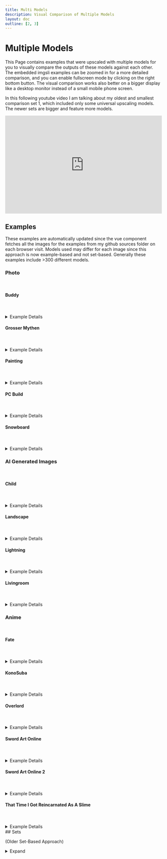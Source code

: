 ```yaml
---
title: Multi Models
description: Visual Comparison of Multiple Models
layout: doc
outline: [2, 3]
---
```


<script setup>
//import ImageSlider from './components/imageslider.vue' // the vue image slider example comparison component
</script>

# Multiple Models

This Page contains examples that were upscaled with multiple models for you to visually compare the outputs of these models against each other.  
The embedded imgsli examples can be zoomed in for a more detailed comparison, and you can enable fullscreen mode by clicking on the right bottom button. The visual comparison works also better on a bigger display like a desktop monitor instead of a small mobile phone screen.

In this following youtube video I am talking about my oldest and smallest comparison set 1, which included only some universal upscaling models. The newer sets are bigger and feature more models.

<iframe width="100%" height="315" src="https://www.youtube.com/embed/0TYRDmQ5LZk" title="YouTube video player" frameborder="0" allow="accelerometer; autoplay; clipboard-write; encrypted-media; gyroscope; picture-in-picture" allowfullscreen></iframe>

## Examples

These examples are automatically updated since the vue component fetches all the images for the examples from my github sources folder on each browser visit. Models used may differ for each image since this approach is now example-based and not set-based. Generally these examples include >300 different models.



### Photo

<br/>

#### Buddy
<br/>
<!-- 
<ImageSlider inputLink='https://github.com/Phhofm/upscale/blob/main/sources/input/photos/buddy.jpg?raw=true' githubFolderLink='https://api.github.com/repos/phhofm/upscale/contents/sources/multimodel/current/photos/buddy' />
-->
<br/>


<details><summary>Example Details </summary>

Name: Buddy
 Input Image: 480x320 pixels  
 Scaling Factor: 4  
 Output Image: 1920x1280 pixels  
 [Input Source File](https://github.com/Phhofm/upscale/blob/main/sources/input/photos/buddy.jpg?raw=true)  
 [Output Source Files](https://github.com/Phhofm/upscale/tree/main/sources/multimodel/current/photos/buddy) (Output Source Files are mozjpg compressed)
</details>

#### Grosser Mythen
<br/>
<!-- 
<ImageSlider inputLink='https://github.com/Phhofm/upscale/blob/main/sources/input/photos/grossermythen.jpg?raw=true' githubFolderLink='https://api.github.com/repos/phhofm/upscale/contents/sources/multimodel/current/photos/grossermythen' />
-->
<br/>

<details><summary>Example Details </summary>

Name: Grosser Mythen
 Input Image: 427x320 pixels  
 Scaling Factor: 4  
 Output Image: 1708x1280 pixels  
 [Input Source File](https://github.com/Phhofm/upscale/blob/main/sources/input/photos/grossermythen.jpg?raw=true)  
 [Output Source Files](https://github.com/Phhofm/upscale/tree/main/sources/multimodel/current/photos/grossermythen) (Output Source Files are mozjpg compressed)
</details>

#### Painting
<br/>
<!-- 
<ImageSlider inputLink='https://github.com/Phhofm/upscale/blob/main/sources/input/photos/painting.jpg?raw=true' githubFolderLink='https://api.github.com/repos/phhofm/upscale/contents/sources/multimodel/current/photos/painting' />
-->
<br/>

<details><summary>Example Details </summary>

Name: Painting
 Input Image: 427x320 pixels  
 Scaling Factor: 4  
 Output Image: 1708x1280 pixels  
 [Input Source File](https://github.com/Phhofm/upscale/blob/main/sources/input/photos/painting.jpg?raw=true)  
 [Output Source Files](https://github.com/Phhofm/upscale/tree/main/sources/multimodel/current/photos/painting) (Output Source Files are mozjpg compressed)

</details>

#### PC Build
<br/>
<!-- 
<ImageSlider inputLink='https://github.com/Phhofm/upscale/blob/main/sources/input/photos/pcbuild.jpg?raw=true' githubFolderLink='https://api.github.com/repos/phhofm/upscale/contents/sources/multimodel/current/photos/pcbuild' />
-->
<br/>

<details><summary>Example Details </summary>

Name: PC Build
 Input Image: 427x320 pixels  
 Scaling Factor: 4  
 Output Image: 1708x1280 pixels  
 [Input Source File](https://github.com/Phhofm/upscale/blob/main/sources/input/photos/pcbuild.jpg?raw=true)  
 [Output Source Files](https://github.com/Phhofm/upscale/tree/main/sources/multimodel/current/photos/pcbuild) (Output Source Files are mozjpg compressed)
</details>

#### Snowboard
<br/>
<!-- 
<ImageSlider inputLink='https://github.com/Phhofm/upscale/blob/main/sources/input/photos/snowboard.jpg?raw=true' githubFolderLink='https://api.github.com/repos/phhofm/upscale/contents/sources/multimodel/current/photos/snowboard' />
-->
<br/>

<details><summary>Example Details </summary>

Name: Snowboard
 Input Image: 427x320 pixels  
 Scaling Factor: 4  
 Output Image: 1708x1280 pixels  
 [Input Source File](https://github.com/Phhofm/upscale/blob/main/sources/input/photos/snowboard.jpg?raw=true)  
 [Output Source Files](https://github.com/Phhofm/upscale/tree/main/sources/multimodel/current/photos/snowboard) (Output Source Files are mozjpg compressed)

</details>

### AI Generated Images

<br/>

#### Child
<br/>
<!-- 
<ImageSlider inputLink='https://github.com/Phhofm/upscale/blob/main/sources/input/ai_generated/child.jpg?raw=true' githubFolderLink='https://api.github.com/repos/phhofm/upscale/contents/sources/multimodel/current/ai_generated/child' />
-->
<br/>

<details><summary>Example Details </summary>

Name: Child
 Input Image: 320x320 pixels  
 Scaling Factor: 4  
 Output Image: 1280x1280 pixels  
 [Input Source File](https://github.com/Phhofm/upscale/blob/main/sources/input/ai_generated/child.jpg?raw=true)  
 [Output Source Files](https://github.com/Phhofm/upscale/tree/main/sources/multimodel/current/ai_generated/child) (Output Source Files are mozjpg compressed)

</details>

#### Landscape
<br/>
<!-- 
<ImageSlider inputLink='https://github.com/Phhofm/upscale/blob/main/sources/input/ai_generated/landscape.jpg?raw=true' githubFolderLink='https://api.github.com/repos/phhofm/upscale/contents/sources/multimodel/current/ai_generated/landscape' />
-->
<br/>
<details><summary>Example Details </summary>

Name: Landscape
 Input Image: 320x320 pixels  
 Scaling Factor: 4  
 Output Image: 1280x1280 pixels  
 [Input Source File](https://github.com/Phhofm/upscale/blob/main/sources/input/ai_generated/landscape.jpg?raw=true)  
 [Output Source Files](https://github.com/Phhofm/upscale/tree/main/sources/multimodel/current/ai_generated/landscape) (Output Source Files are mozjpg compressed)

</details>

#### Lightning

<br/>
<!-- 
<ImageSlider inputLink='https://github.com/Phhofm/upscale/blob/main/sources/input/ai_generated/lightning.jpg?raw=true' githubFolderLink='https://api.github.com/repos/phhofm/upscale/contents/sources/multimodel/current/ai_generated/lightning' />
-->
<br/>

<details><summary>Example Details </summary>

Name: Lightning
 Input Image: 320x320 pixels  
 Scaling Factor: 4  
 Output Image: 1280x1280 pixels  
 [Input Source File](https://github.com/Phhofm/upscale/blob/main/sources/input/ai_generated/lightning.jpg?raw=true)  
 [Output Source Files](https://github.com/Phhofm/upscale/tree/main/sources/multimodel/current/ai_generated/lightning) (Output Source Files are mozjpg compressed)

</details>

#### Livingroom

<br/>
<!-- 
<ImageSlider inputLink='https://github.com/Phhofm/upscale/blob/main/sources/input/ai_generated/livingroom.jpg?raw=true' githubFolderLink='https://api.github.com/repos/phhofm/upscale/contents/sources/multimodel/current/ai_generated/livingroom' />
-->
<br/>

<details><summary>Example Details </summary>

Name: Livingroom
 Input Image: 320x320 pixels  
 Scaling Factor: 4  
 Output Image: 1280x1280 pixels  
 [Input Source File](https://github.com/Phhofm/upscale/blob/main/sources/input/ai_generated/livingroom.jpg?raw=true)  
 [Output Source Files](https://github.com/Phhofm/upscale/tree/main/sources/multimodel/current/ai_generated/livingroom) (Output Source Files are mozjpg compressed)

</details>

### Anime
<br/>

#### Fate
<br/>
<!-- 
<ImageSlider inputLink='https://github.com/Phhofm/upscale/blob/main/sources/input/anime/FateStayNightUnlimitedBladeWorksOpening.jpg?raw=true' githubFolderLink='https://api.github.com/repos/phhofm/upscale/contents/sources/multimodel/current/anime/fate' />
-->
<br/>

<details><summary>Example Details </summary>

Name: Fate (Fate/Stay Night: Unlimited Blade Works Opening)
 Input Image: 640x360 pixels (360p)  
 Scaling Factor: 2  
 Output Image: 1280x720 pixels (720p)  
 [Input Source File](https://github.com/Phhofm/upscale/blob/main/sources/input/anime/FateStayNightUnlimitedBladeWorksOpening.jpg?raw=true)  
 [Output Source Files](https://github.com/Phhofm/upscale/tree/main/sources/multimodel/current/anime/fate) (Output Source Files are mozjpg compressed)

</details>

#### KonoSuba
<br/>
<!-- 
<ImageSlider inputLink='https://github.com/Phhofm/upscale/blob/main/sources/input/anime/KonoSuba.jpg?raw=true' githubFolderLink='https://api.github.com/repos/phhofm/upscale/contents/sources/multimodel/current/anime/konosuba' />
-->
<br/>

<details><summary>Example Details </summary>

Name: KonoSuba
 Input Image: 640x360 pixels (360p)  
 Scaling Factor: 2  
 Output Image: 1280x720 pixels (720p)  
 [Input Source File](https://github.com/Phhofm/upscale/blob/main/sources/input/anime/KonoSuba.jpg?raw=true)  
 [Output Source Files](https://github.com/Phhofm/upscale/tree/main/sources/multimodel/current/anime/konosuba) (Output Source Files are mozjpg compressed)

</details>

#### Overlord
<br/>
<!-- 
<ImageSlider inputLink='https://github.com/Phhofm/upscale/blob/main/sources/input/anime/Overlord.jpg?raw=true' githubFolderLink='https://api.github.com/repos/phhofm/upscale/contents/sources/multimodel/current/anime/overlord' />
-->
<br/>

<details><summary>Example Details </summary>

Name: Overlord
 Input Image: 640x360 pixels (360p)  
 Scaling Factor: 2  
 Output Image: 1280x720 pixels (720p)  
 [Input Source File](https://github.com/Phhofm/upscale/blob/main/sources/input/anime/Overlord.jpg?raw=true)  
 [Output Source Files](https://github.com/Phhofm/upscale/tree/main/sources/multimodel/current/anime/overlord) (Output Source Files are mozjpg compressed)

</details>

#### Sword Art Online
<br/>
<!-- 
<ImageSlider inputLink='https://github.com/Phhofm/upscale/blob/main/sources/input/anime/SwordArtOnline.jpg?raw=true' githubFolderLink='https://api.github.com/repos/phhofm/upscale/contents/sources/multimodel/current/anime/sao' />
-->
<br/>

<details><summary>Example Details </summary>

Name: Sword Art Online
 Input Image: 640x360 pixels (360p)  
 Scaling Factor: 2  
 Output Image: 1280x720 pixels (720p)  
 [Input Source File](https://github.com/Phhofm/upscale/blob/main/sources/input/anime/SwordArtOnline.jpg?raw=true)  
 [Output Source Files](https://github.com/Phhofm/upscale/tree/main/sources/multimodel/current/anime/sao) (Output Source Files are mozjpg compressed)

</details>

#### Sword Art Online 2
<br/>
<!-- 
<ImageSlider inputLink='https://github.com/Phhofm/upscale/blob/main/sources/input/anime/SwordArtOnline2.jpg?raw=true' githubFolderLink='https://api.github.com/repos/phhofm/upscale/contents/sources/multimodel/current/anime/sao2' />
-->
<br/>

<details><summary>Example Details </summary>

Name: Sword Art Online 2
 Input Image: 640x360 pixels (360p)  
 Scaling Factor: 2  
 Output Image: 1280x720 pixels (720p)  
 [Input Source File](https://github.com/Phhofm/upscale/blob/main/sources/input/anime/SwordArtOnline2.jpg?raw=true)  
 [Output Source Files](https://github.com/Phhofm/upscale/tree/main/sources/multimodel/current/anime/sao2) (Output Source Files are mozjpg compressed)

</details>

#### That Time I Got Reincarnated As A Slime
<br/>
<!-- 
<ImageSlider inputLink='https://github.com/Phhofm/upscale/blob/main/sources/input/anime/ThatTimeIGotReincarnatedAsASlime.jpg.jpg?raw=true' githubFolderLink='https://api.github.com/repos/phhofm/upscale/contents/sources/multimodel/current/anime/slime' />
-->
<br/>

<details><summary>Example Details </summary>

Name: Slime
 Input Image: 640x360 pixels (360p)  
 Scaling Factor: 2  
 Output Image: 1280x720 pixels (720p)  
 [Input Source File](https://github.com/Phhofm/upscale/blob/main/sources/input/anime/ThatTimeIGotReincarnatedAsASlime.jpg?raw=true)  
 [Output Source Files](https://github.com/Phhofm/upscale/tree/main/sources/multimodel/current/anime/slime) (Output Source Files are mozjpg compressed)

</details>
## Sets

(Older Set-Based Approach)

<details><summary> Expand</summary>

### Set 1

#### Set Details

Creation Date Of Upscale Set: 2nd Oct. 2022  
 Models used: 22  
 Models Category: Universal Upsaling Models  
 Usage Type: Universal

  <details>
    <summary>Models List</summary>

    CountryRoads
    Remacri
    UltraSharp
    UltraMix-Balanced
    UltraMix-Restore
    UltraMix-Smooth
    UniScale-Restore
    UniScale-Balanced
    UniScale-Interp
    UniScaleNR-Balanced
    UniScaleNR-Strong
    UniScale-Restore
    UniScaleV2-Soft
    UniScaleV2-Moderate
    UniScaleV2-Sharp
    realsrgan-minus
    Misc
    FuzzyBox
    Lollypop
    UniversalUpscalerV2-Neutral
    UniversalUpscalerV2-Sharp
    UniversalUpscalerV2-Sharper
    NMKD Siax

  </details>

<details><summary>Examples</summary>

#### Buddy

<div style="border: 0px solid rgb(201, 0, 1); overflow: hidden; margin: 15px auto; max-width: 100%;">
  <iframe allowfullscreen scrolling="no" src="https://imgsli.com/MTI4NDE3/0/1" style="width: 100%; border: 0px none; height: 55vmin; min-height: 310px; margin-top: -75px; margin-bottom:-30px;">
  </iframe>
</div>

#### Hike

<div style="border: 0px solid rgb(201, 0, 1); overflow: hidden; margin: 15px auto; max-width: 100%;">
  <iframe allowfullscreen scrolling="no" src="https://imgsli.com/MTI4NjY3/0/1" style="width: 100%; border: 0px none; height: 60vmin; min-height: 320px; margin-top: -75px; margin-bottom:-30px;">
  </iframe>
</div>

#### Grat

<div style="border: 0px solid rgb(201, 0, 1); overflow: hidden; margin: 15px auto; max-width: 100%;">
  <iframe allowfullscreen scrolling="no" src="https://imgsli.com/MTI4NjY5/0/1" style="width: 100%; border: 0px none; height: 100vmin; min-height: 500px; margin-top: -75px; margin-bottom:-30px;">
  </iframe>
</div>

#### View

<div style="border: 0px solid rgb(201, 0, 1); overflow: hidden; margin: 15px auto; max-width: 100%;">
  <iframe allowfullscreen scrolling="no" src="https://imgsli.com/MTI4Njc1/0/1" style="width: 100%; border: 0px none; height: 48vmin; min-height: 280px; margin-top: -75px; margin-bottom:-30px;">
  </iframe>
</div>

#### PC Build

<div style="border: 0px solid rgb(201, 0, 1); overflow: hidden; margin: 15px auto; max-width: 100%;">
  <iframe allowfullscreen scrolling="no" src="https://imgsli.com/MTI4Njcx/0/1" style="width: 100%; border: 0px none; height: 60vmin; min-height: 320px; margin-top: -75px; margin-bottom:-30px;">
  </iframe>
</div>

#### 200Fr PC Build

<div style="border: 0px solid rgb(201, 0, 1); overflow: hidden; margin: 15px auto; max-width: 100%;">
  <iframe allowfullscreen scrolling="no" src="https://imgsli.com/MTI4Njcz/0/1" style="width: 100%; border: 0px none; height: 60vmin; min-height: 320px; margin-top: -75px; margin-bottom:-30px;">
  </iframe>
</div>

#### Painting

<div style="border: 0px solid rgb(201, 0, 1); overflow: hidden; margin: 15px auto; max-width: 100%;">
  <iframe allowfullscreen scrolling="no" src="https://imgsli.com/MTI4NjY4/0/1" style="width: 100%; border: 0px none; height: 60vmin; min-height: 320px; margin-top: -75px; margin-bottom:-30px;">
  </iframe>
</div>

#### Charade1963 Screenshot

<div style="border: 0px solid rgb(201, 0, 1); overflow: hidden; margin: 15px auto; max-width: 100%;">
  <iframe allowfullscreen scrolling="no" src="https://imgsli.com/MTI4NDIy/0/1" style="width: 100%; border: 0px none; height: 48vmin; min-height: 270px; margin-top: -75px; margin-bottom:-30px;">
  </iframe>
</div>

#### Wuffy

<div style="border: 0px solid rgb(201, 0, 1); overflow: hidden; margin: 15px auto; max-width: 100%;">
  <iframe allowfullscreen scrolling="no" src="https://imgsli.com/MTI4NDE5/0/1" style="width: 100%; border: 0px none; height: 78vmin; min-height: 410px; margin-top: -75px; margin-bottom:-30px;">
  </iframe>
</div>

#### Child

<div style="border: 0px solid rgb(201, 0, 1); overflow: hidden; margin: 15px auto; max-width: 100%;">
  <iframe allowfullscreen scrolling="no" src="https://imgsli.com/MTI4NjI4/0/1" style="width: 100%; border: 0px none; height: 78vmin; min-height: 410px; margin-top: -75px; margin-bottom:-30px;">
  </iframe>
</div>

#### Sir Foxy

<div style="border: 0px solid rgb(201, 0, 1); overflow: hidden; margin: 15px auto; max-width: 100%;">
  <iframe allowfullscreen scrolling="no" src="https://imgsli.com/MTI4Njc0/0/1" style="width: 100%; border: 0px none; height: 78vmin; min-height: 410px; margin-top: -75px; margin-bottom:-30px;">
  </iframe>
</div>

#### Freedoom Texture

<div style="border: 0px solid rgb(201, 0, 1); overflow: hidden; margin: 15px auto; max-width: 100%;">
  <iframe allowfullscreen scrolling="no" src="https://imgsli.com/MTI4NDEz/0/1" style="width: 100%; border: 0px none; height: 35vmin; min-height: 320px; margin-top: -75px; margin-bottom:-30px;">
  </iframe>
</div>

#### Freedoom Sprite

<div style="border: 0px solid rgb(201, 0, 1); overflow: hidden; margin: 15px auto; max-width: 100%;">
  <iframe allowfullscreen scrolling="no" src="https://imgsli.com/MTI4NDE1/0/1" style="width: 100%; border: 0px none; height: 35vmin; min-height: 320px; margin-top: -75px; margin-bottom:-30px;">
  </iframe>
</div>

#### Freedoom Titlepic

<div style="border: 0px solid rgb(201, 0, 1); overflow: hidden; margin: 15px auto; max-width: 100%;">
  <iframe allowfullscreen scrolling="no" src="https://imgsli.com/MTI4Njcw/0/1" style="width: 100%; border: 0px none; height: 52vmin; min-height: 300px; margin-top: -75px; margin-bottom:-30px;">
  </iframe>
</div>

</details>

### Set 2

#### Set Details

Creation Date Of Upscale Set: 22. Oct 2022  
 Models used: 71  
 Models Category: Universal Upsaling Models (extended), Realistic Photos models, Faces models, Official Models, Pretrained Models, Model Collections  
 Usage Type: Photos with people/faces in it

  <details>
    <summary>Models List</summary>

    001_classicalSR_DF2K_s64w8_SwinIR-M_x4
    001_classicalSR_DIV2K_s48w8_SwinIR-M_x4
    002_lightweightSR_DIV2K_s64w8_SwinIR-S_x4
    003_realSR_BSRGAN_DFOWMFC_s64w8_SwinIR-L_x4_GAN
    003_realSR_BSRGAN_DFO_s64w8_SwinIR-M_x4_GAN
    4x-UltraMix_Balanced
    4x-UltraMix_Restore
    4x-UltraMix_Smooth
    4x-UltraSharp
    4x-UniScale-Balanced
    4x-UniScale-Interp
    4x-UniScale-Strong
    4x-UniScaleNR-Balanced
    4x-UniScaleNR-Strong
    4x-UniScaleV2_Moderate
    4x-UniScaleV2_Sharp
    4x-UniScaleV2_Soft
    4x-UniScale_Restore
    4xBox
    4xESRGAN
    4xPSNR
    4x_BigFace_v3
    4x_BigFace_v3_Blend
    4x_BigFace_v3_Clear
    4x_BS_SbeveHarvey_62000_G
    4x_Compact_Pretrain
    4x_Compact_Pretrain_traiNNer
    4x_CountryRoads_377000_G
    4x_Faces_04_N_180000_G
    4x_face_focus_275k
    4x_FArtFace
    4x_Fatality_Faces_310000_G
    4x_foolhardy_Remacri
    4x_FuzzyBox
    4x_NickelbackFS_72000_G
    4x_Nickelback_70000G
    4x_NMKD-Siax_200k
    4x_NMKD-Superscale-SP_178000_G
    4x_realistic_misc_alsa
    4x_SmolFace_200k
    4x_SmolFace_clean
    4x_UniversalUpscalerV2-Neutral_115000_swaG
    4x_UniversalUpscalerV2-Sharper_103000_G
    4x_UniversalUpscalerV2-Sharp_101000_G
    4x_Valar_v1
    arbsr
    BSRGAN
    BSRGAN4x
    codeformer4x_enhanceall_fidelity1
    DF2K_JPEG
    hat
    hcflow-sr
    Lanczos4x
    LDSR4x_100steps
    LDSR4x_200steps
    LDSR4x_500steps
    LDSR4x_50steps
    lollypop
    nESRGANplus
    real-esrgan-faceenhance
    realesr-general-wdn-x4v3
    realesr-general-x4v3
    realesrgan-x4minus
    RealESRGAN_x4plus
    RRDB_ESRGAN_x4_old_arch
    RRDB_PSNR_x4_old_arch
    rudalle-sr
    ScuNETGAN
    ScuNETPSNR
    spsr
    srrescgan

  </details>

<details><summary>Example</summary>

#### Buddy

<div style="border: 0px solid rgb(201, 0, 1); overflow: hidden; margin: 15px auto; max-width: 100%;">
  <iframe allowfullscreen scrolling="no" src="https://imgsli.com/MTMyNTYx/0/1" style="width: 100%; border: 0px none; height: 55vmin; min-height: 320px; margin-top: -75px; margin-bottom:-30px;">
  </iframe>
</div>

<a href="https://imgsli.com/MTMyNTYx/0/1" target="_blank">Open in external tab</a>

##### Example Details

Input Image: 480x320 pixels  
 Scaling Factor: 4  
 Output Image: 1920x1330 pixels (without caption it would have been 1920x1280)  
 Type: Photo

</details>

### Set 3

#### Set Details

Creation Date Of Upscale Set: 27. Oct 2022  
 Models used: 87  
 Models Category: Universal Upsaling Models (extended), Art/Pixel Art models, Official Models, Pretrained Models, Model Collections  
 Usage Type: Art Images

  <details>
    <summary>Models List</summary>

    001_classicalSR_DF2K_s64w8_SwinIR-M_x4
    001_classicalSR_DIV2K_s48w8_SwinIR-M_x4
    002_lightweightSR_DIV2K_s64w8_SwinIR-S_x4
    003_realSR_BSRGAN_DFOWMFC_s64w8_SwinIR-L_x4_GAN
    003_realSR_BSRGAN_DFO_s64w8_SwinIR-M_x4_GAN
    4x-UltraMix_Balanced
    4x-UltraMix_Restore
    4x-UltraMix_Smooth
    4x-UltraSharp
    4x-UniScale-Balanced
    4x-UniScale-Interp
    4x-UniScale-Strong
    4x-UniScaleNR-Balanced
    4x-UniScaleNR-Strong
    4x-UniScaleV2_Moderate
    4x-UniScaleV2_Sharp
    4x-UniScaleV2_Soft
    4x-UniScale_Restore
    4xESRGAN
    4xPSNR
    4xSmoothRealism
    4x_Archerpolation_NXbrz
    4x_BigFArt_Bang1
    4x_BigFArt_Base
    4x_BigFArt_Blend
    4x_BigFArt_Detail_300000_G
    4x_BigFArt_Fine
    4x_BS_DevianceMIP_82000_G
    4x_Compact_Pretrain
    4x_Compact_Pretrain_traiNNer
    4x_CountryRoads_377000_G
    4x_Deviance_60000G
    4x_ESRGAN
    4x_FArtDIV3_Base
    4x_FArtDIV3_Blend
    4x_FArtDIV3_Fine
    4x_FArtDIV3_UltraMix4
    4x_FArtSuperBlend
    4x_Fatality_01_375000_G
    4x_Fatality_MKII_90000_G
    4x_FatalPixels_340000_G
    4x_foolhardy_Remacri
    4x_FuzzyBox
    4x_hcflow-sr_general
    4x_Lanzcos
    4x_LDSR
    4x_LDSR_100steps
    4x_LDSR_200steps
    4x_LDSR_500steps
    4x_LDSR_50steps
    4x_NMKD-Siax_200k
    4x_PixelPerfectV4_137000_G
    4x_realistic_misc_alsa
    4x_rudalle-sr
    4x_scalenx_90k
    4x_ScuNET
    4x_srrescgan
    4x_Struzan_300000
    4x_SwinIR
    4x_Unholy_FArt
    4x_UniversalUpscalerV2-Neutral_115000_swaG
    4x_UniversalUpscalerV2-Sharper_103000_G
    4x_UniversalUpscalerV2-Sharp_101000_G
    4x_xbrz+dd_260k
    4x_xbrz_90k
    8x_glasshopper_ArzenalV1.1_175000__downsized
    8x_glasshopper_MS-Unpainter_195000_G__downsized
    8x_glasshopper_MS-Unpainter_De-Dither_195000_G__downsized
    8x_HugePeeps_v1__downsized
    BSRGAN
    deviantPixelHD_250000
    DF2K_JPEG
    Lady0101_208000
    lollypop
    nESRGANplus
    realesr-general-wdn-x4v3
    realesr-general-x4v3
    realesrgan-x4minus
    RealESRGANv2-animevideo-xsx4
    RealESRGAN_x4plus
    RealESRGAN_x4plus_anime_6B
    reboutblend
    reboutcx
    RRDB_ESRGAN_x4_old_arch
    RRDB_PSNR_x4_old_arch
    ScuNET_PSNR
    spsr

  </details>

<details><summary>Examples</summary>

#### Wuffy

<div style="border: 0px solid rgb(201, 0, 1); overflow: hidden; margin: 15px auto; max-width: 100%;">
  <iframe allowfullscreen scrolling="no" src="https://imgsli.com/MTMxODgy/0/1" style="width: 100%; border: 0px none; height: 78vmin; min-height: 410px; margin-top: -75px; margin-bottom:-30px;">
  </iframe>
</div>

<a href="https://imgsli.com/MTMxODgy/0/30" target="_blank">Open in external tab</a>

##### Example Details

Input Image: 480x480 pixels  
 Scaling Factor: 4  
 Output Image: 1920x1920 pixels  
 Type: AI Generated Image

#### Planet

<div style="border: 0px solid rgb(201, 0, 1); overflow: hidden; margin: 15px auto; max-width: 100%;">
  <iframe allowfullscreen scrolling="no" src="https://imgsli.com/MTMyMDEz/0/1" style="width: 100%; border: 0px none; height: 78vmin; min-height: 410px; margin-top: -75px; margin-bottom:-30px;">
  </iframe>
</div>

<a href="https://imgsli.com/MTMyMDEz/0/1" target="_blank">Open in external tab</a>

##### Example Details

Input Image: 480x480 pixels  
 Scaling Factor: 4  
 Output Image: 1920x1920 pixels  
 Type: AI Generated Image

#### Landscape

<div style="border: 0px solid rgb(201, 0, 1); overflow: hidden; margin: 15px auto; max-width: 100%;">
  <iframe allowfullscreen scrolling="no" src="https://imgsli.com/MTMyMDE4/0/1" style="width: 100%; border: 0px none; height: 78vmin; min-height: 410px; margin-top: -75px; margin-bottom:-30px;">
  </iframe>
</div>

<a href="https://imgsli.com/MTMyMDE4/0/1" target="_blank">Open in external tab</a>

##### Example Details

Input Image: 480x480 pixels  
 Scaling Factor: 4  
 Output Image: 1920x1920 pixels  
 Type: AI Generated Image

</details>

### Set 4

#### Set Details

Creation Date Of Upscale Set: 04. Nov 2022  
 Models used: ~300  
 Models Category: Basically every applicable x4 model I currently had at my disposal

  <details>
    <summary>Models List</summary>

    001_classicalSR_DF2K_s64w8_SwinIR-M_x4
    001_classicalSR_DIV2K_s48w8_SwinIR-M_x4
    002_lightweightSR_DIV2K_s64w8_SwinIR-S_x4
    003_realSR_BSRGAN_DFOWMFC_s64w8_SwinIR-L_x4_GAN
    003_realSR_BSRGAN_DFO_s64w8_SwinIR-M_x4_GAN
    4x-AnimeSharp-lite
    4x-AnimeSharp
    4x-DeCompress
    4x-DeCompress-Strong
    4x-DeCompress
    4x-Fabric-Alt
    4x-Fabric
    4x-FatePlus-lite
    4x-SkyrimTexV2.1
    4x-SkyrimTexV2_Fabric
    4x-TextSharpV1
    4x-UltraMix_Balanced
    4x-UltraMix_Restore
    4x-UltraMix_Smooth
    4x-UltraSharp
    4x-UniScale-Balanced
    4x-UniScale-Interp
    4x-UniScale-Strong
    4x-UniScaleNR-Balanced
    4x-UniScaleNR-Strong
    4x-UniScaleV2_Moderate
    4x-UniScaleV2_Sharp
    4x-UniScaleV2_Soft
    4x-UniScale_Restore
    4x-VolArt
    4x-VolArtNR
    4xBox
    4xBS_DevianceV3
    4xCatPatch
    4xCharSprite
    4xContextualSpongebob_70000_G
    4xDetoon
    4xDigiPaint35k
    4xdragoon
    4xESRGAN
    4xFaceB
    4xFaithful64
    4xFalcoon
    4xFalloutWeaponsV2
    4xFart
    4xFatalCats
    4xFatalCoon
    4xFatalFacesV1
    4xFatalFacesV2
    4xFatalimiX
    4xFatalimiX_MKIII
    4xFatalimiX_MKII_beta
    4xFatalityV1
    4xFatalityV2
    4xFatalPixels
    4xFireAlpha
    4xForest
    4xFSDedither
    4xFSDedither_Manga
    4xFSDedither_Riven
    4xFSDedither_Riven_Smooth
    4xFSMangaV2
    4xFS_DF2K_jpeg_SDSR
    4xFS_DF2K_jpeg_TDSR
    4xFuzzyBox
    4xGround
    4xGuilty
    4xJaypeg90
    4xLADDIER1_282500_G
    4xLady0101
    4xlollypop
    4xManga109
    4xMCWashed
    4xMeguUp130k
    4xMinecraftAlpha
    4xMinecraftSPSR_60000_G
    4xMinepack
    4xMisc
    4xNickelback
    4xNickelfront
    4xPackCraft_v4
    4xPackCraft_v4_40000_G
    4xPaper
    4xpicsy
    4xPixelScale
    4xPixelScaleClay
    4xportrait
    4xPSNR
    4xQuaker
    4xRealSR_DF2K
    4xRealSR_DF2K_JPEG
    4xRealSR_DPED
    4xreboutfs
    4xreboutpg
    4xRender
    4xScreenBooster
    4xSGI
    4xSGI_103000_G
    4xShiteMountainV3
    4xSkyrim_Weapons_And_Armor
    4xSmoothRealism
    4xsnesal
    4xSourcetexV2
    4xSourcetexV2_DXTJPG_Smooth
    4xSourcetexV2_DXTJPG_Smoother
    4xSourcetexV2_Smooth
    4xSourcetexV2_Smoother
    4xSpongeBob
    4xSpongeBobTweak
    4xSteveHarvey
    4xSW1997
    4xSW1997Attempt2
    4xSW1997Attempt3
    4xSW1997V2
    4xSW1997V3
    4xSW1997_TEST
    4xsynla
    4xTest_FSBox
    4xTest_FSLinear
    4xTest_pixy
    4xTest_scalegenx
    4xXplode
    4xyammy
    4xZZines
    4x_AmericanDad2
    4x_Archerpolation_NXbrz
    4x_BigFace_v3
    4x_BigFace_v3_Blend
    4x_BigFace_v3_Clear
    4x_BigFArt_Bang1
    4x_BigFArt_Base
    4x_BigFArt_Blend
    4x_BigFArt_Detail_300000_G
    4x_BigFArt_Fine
    4x_BMS_85000_G
    4x_BMS_jpg60_20000_G
    4x_BooruGan_600k
    4x_BooruGan_650k
    4x_BSRGAN
    4x_BSRGAN_old_arch
    4x_BS_DevianceMIP_82000_G
    4x_BS_DevianceV2
    4x_BS_Mystery
    4x_BS_SbeveHarvey_62000_G
    4x_BS_Screenbooster_SPSR_88000G
    4x_b_melozard_2_latest_G
    4x_cat_patch_325000_G
    4x_comic_dataset_115k
    4x_Compact_Pretrain
    4x_Compact_Pretrain_traiNNer
    4x_CountryRoads_377000_G
    4x_DBMangaStand_255k
    4x_DeBLRFS
    4x_deindeo_x4_130000_G
    4x_Deviance
    4x_DevianceSPSR_152000_G
    4x_Deviance_60000G
    4x_DF2K_JPEG
    4x_DigitalFake-2.1_100000_G
    4x_DigitalFake_2.1_100000_G
    4x_Faces_04_N_180000_G
    4x_face_focus_275k
    4x_FArtDIV3_Base
    4x_FArtDIV3_Blend
    4x_FArtDIV3_Fine
    4x_FArtDIV3_UltraMix4
    4x_FArtFace
    4x_FArtSuperBlend
    4x_Fatality_01_375000_G
    4x_Fatality_Comix_260000_G
    4x_Fatality_Faces_310000_G
    4x_Fatality_MKII_90000_G
    4x_FatalPhotos_Beta
    4x_FatalPixels_340000_G
    4x_fatal_Anime_160k
    4x_fatal_Anime_190k
    4x_fatal_Anime_200k
    4x_fatal_Anime_260k
    4x_fatal_Anime_360k
    4x_Fatal_Anime_435k
    4x_fatal_Anime_500000_G
    4x_fatal_Faces_FS_MKI
    4x_Fatal_twerpilation
    4x_FireAlpha
    4x_foolhardy_Remacri
    4x_foolhardy_Remacri_ExtraSmoother
    4x_FS_Dedither_new
    4x_FuzzyBox
    4x_GameAI_1.0
    4x_GameAI_2.0
    4x_HDCube_110k
    4x_HellInACel
    4X_KCJPUNK_1.0_233089_
    4x_Loyaldk-Kororo_652500_V1.0
    4x_Loyaldk-LitePony_500000_V2.0
    4x_Loyaldk-MediumPony_500000_V2.0
    4x_Loyaldk-SuperPony_500000_V2.0
    4x_MeguUp_105000
    4x_Minecraft_256hr_55000_G
    4x_Minecraft_256hr_spsr_40000_G
    4x_Minepack
    4x_Morrowind_2.0_205K
    4x_MW_ESRGAN_130K
    4x_NickelbackFS
    4x_NickelbackFS_72000_G
    4x_Nickelback_70000G
    4x_NMKD-PatchySharp_100K
    4x_NMKD-PatchySharp_135K
    4x_NMKD-PatchySharp_240K
    4x_NMKD-Siax_200k
    4x_NMKD-Superscale-SP_178000_G
    4x_NMKD-UltraYandere-Lite_280k
    4x_NMKD-UltraYandere_300k
    4x_NMKD-UpgifLiteV2_210k
    4x_NMKD-Yandere2_255000_G
    4x_NMKD-Yandere4_120000_G
    4x_NMKD-YandereNeoXL_200k
    4x_NMKDSuperscale-Artisoftject
    4x_NMKDSuperscale
    4x_NMKD_SuperYandere_175k
    4x_OLDIES_290000_G_FINAL_interp_03
    4x_OLDIES_ALTERNATIVE_FINAL
    4x_OLDIES_ALTERNATIVE_FINAL.PTH
    4x_PixelPerfectV4_137000_G
    4x_PixelScale_MKII_Beta
    4x_PocketMonsters-Alpha_115000_G
    4x_realistic_misc_alsa
    4x_reks_effeks_photoanime_v2_150k
    4x_RRDB-G_ResNet-D_latest_G
    4x_scalenx_90k
    4x_ScreenBoosterV2_44000_G
    4x_SmolFace_200k
    4x_SmolFace_clean
    4x_Soladad
    4x_Sourcetex-v2-DXTJPG-Smoother_134000_G
    4x_Sourcetex-v2-DXTJPG-Smooth_132000_G
    4x_Sourcetex-v2-Smoother_120000_G
    4x_Sourcetex-v2-Smooth_120000_G
    4x_Sourcetex-v2_136000_G
    4x_SpongeBob-Reloaded-SWAG_153000_swaG
    4x_SpongeBob-Reloaded_153000_G
    4x_SpongeBob_235000_G
    4x_Spongebob_v6_190000_G
    4x_Spongebob_v6_DDDQ_90000_G
    4x_Spongebob_v6_Deblur_65000_G
    4x_SpongePSNR_85k
    4x_Struzan_300000
    4x_test_clay_v2
    4x_test_Fatality_MK3
    4x_test_redither
    4x_Training4Melozard_Anime_144000_G
    4x_Training4Xeller_latest_G
    4x_Training4Xeller_v2_latest_G
    4x_trixie
    4x_Unholy_FArt
    4x_UniversalUpscalerV2-Neutral_115000_swaG
    4x_UniversalUpscalerV2-Sharper_103000_G
    4x_UniversalUpscalerV2-Sharp_101000_G
    4x_Valar_v1
    4x_xbrz+dd_260k
    4x_xbrz_90k
    American.Dad.2.HD.150ki.5e-PHOENiX
    arbsr
    BSRGAN
    deviantPixelHD_250000
    DF2K_JPEG
    DigiPaint35000
    esrgan
    ESRGAN_GroundTextures_NonTiled_RGB_UpscalingAlgorithm_128HR_32LR_305000Iterations
    hat
    hcflow-sr
    LADDIER1_282500_G
    Lady0101_208000
    lbnet-x4
    ldsr_100steps
    ldsr_200steps
    ldsr_500steps
    ldsr_50steps
    lollypop
    nESRGANplus
    real-esrgan
    realesr-general-wdn-x4v3
    realesr-general-x4v3
    realesrgan-x4minus
    RealESRGANv2-animevideo-xsx4
    RealESRGAN_x4plus
    RealESRGAN_x4plus_anime_6B
    reboutblend
    reboutcx
    RRDB_ESRGAN_x4_old_arch
    RRDB_PSNR_x4_old_arch
    rudalle-sr
    SpongeBob.CEL.2.HD.125ki.499e-PHOENiX
    spsr
    srrescgan
    swin2sr_classical_sr
    swin2sr_compressed_sr
    swin2sr_real_sr
    swinir-l
    swinir-m

  </details>

<details><summary>Example</summary>

#### Beautiful Landscape

<div style="border: 0px solid rgb(201, 0, 1); overflow: hidden; margin: 15px auto; max-width: 100%;">
  <iframe allowfullscreen scrolling="no" src="https://imgsli.com/MTMyOTA0/0/1" style="width: 100%; border: 0px none; height: 78vmin; min-height: 410px; margin-top: -75px; margin-bottom:-30px;">
  </iframe>
</div>

<a href="https://imgsli.com/MTMyOTA0/0/1" target="_blank">Open in external tab</a>

##### Example Details

Input Image: 256x256 pixels  
 Scaling Factor: 4  
 Output Image: 1280x1280 pixels  
 Type: AI Generated Image

</details>

### Set 5

Features examples where I integrated some new models like  
Real_HAT_GAN_SRx4 as released on the 24. Nov 2022 (last week as of me creating this entry)  
Swin2SR models released one month ago at the end of oct 2022  
FeMaSR which had been released in the second half of 2022.  
I try to list updates I make on the [changelog page](changelog.md)  
The Models used are listed for each example, toghether with now a poll. The top 5 models of each example poll will be featured for the respective example on the Community Top 5 page. It is basically a voting from the upscaling community (Name: your discord handle) on which was the (subjective opinion) best result for the respective example.

<br/>

#### Buddy

<br/>
<div style="border: 0px solid rgb(201, 0, 1); overflow: hidden; margin: 15px auto; max-width: 100%;">
  <iframe allowfullscreen scrolling="no" src="https://imgsli.com/MTM3MDAy/0/1" style="width: 100%; border: 0px none; height: 56vmin; min-height: 300px; margin-top: -75px; margin-bottom:-30px;">
  </iframe>
</div>

<a href="https://imgsli.com/MTM3MDAy/0/1" target="_blank">Open in external tab</a>

##### Example Details

Name: Buddy
Creation Date: 01. Dec 2022  
 Input Image: 480x320 pixels  
 Scaling Factor: 4  
 Output Image: 1920x1280 pixels  
 Models used: 315  
 Input Source File: [Link](https://github.com/Phhofm/upscale/tree/main/sources/input/photos)  
 Output Source Files: [Link](https://github.com/Phhofm/upscale/tree/main/sources/multimodel/current/photos)  
 (Output Source Files are mozjpg compressed)

  <details>
    <summary>Models List</summary>

    001_classicalSR_DF2K_s64w8_SwinIR-M_x4
    001_classicalSR_DIV2K_s48w8_SwinIR-M_x4
    002_lightweightSR_DIV2K_s64w8_SwinIR-S_x4
    003_realSR_BSRGAN_DFO_s64w8_SwinIR-M_x4_GAN
    003_realSR_BSRGAN_DFOWMFC_s64w8_SwinIR-L_x4_GAN
    4x_1ch-Alpha-Lite_212000_G
    4x_AmericanDad2
    4x_Archerpolation_NXbrz
    4x_b_melozard_2_latest_G
    4x_BigFace_v3_Blend
    4x_BigFace_v3_Clear
    4x_BigFace_v3
    4x_BigFArt_Bang1
    4x_BigFArt_Base
    4x_BigFArt_Blend
    4x_BigFArt_Detail_300000_G
    4x_BigFArt_Fine
    4x_BMS_85000_G
    4x_BMS_jpg60_20000_G
    4x_BooruGan_600k
    4x_BooruGan_650k
    4x_BS_DevianceMIP_82000_G
    4x_BS_DevianceV2
    4x_BS_Mystery
    4x_BS_SbeveHarvey_62000_G
    4x_BS_Screenbooster_SPSR_88000G
    4x_BSRGAN_old_arch
    4x_BSRGAN
    4x_cat_patch_325000_G
    4x_comic_dataset_115k
    4x_Compact_Pretrain_traiNNer
    4x_Compact_Pretrain
    4x_CountryRoads_377000_G
    4x_DBMangaStand_255k GOOD
    4x_DeBLRFS
    4x_deindeo_x4_130000_G
    4x_Deviance_60000G
    4x_Deviance
    4x_DevianceSPSR_152000_G
    4x_DF2K_JPEG
    4x_DigitalFake_2.1_100000_G
    4x_DigitalFake-2.1_100000_G
    4x_eula_digimanga_bw_v1_860k
    4x_eula_digimanga_bw_v2_nc1_307k
    4x_face_focus_275k
    4x_Faces_04_N_180000_G
    4x_FArtDIV3_Base
    4x_FArtDIV3_Blend
    4x_FArtDIV3_Fine
    4x_FArtDIV3_UltraMix4
    4x_FArtFace
    4x_FArtSuperBlend
    4x_fatal_Anime_160k
    4x_fatal_Anime_190k
    4x_fatal_Anime_200k
    4x_fatal_Anime_260k
    4x_fatal_Anime_360k
    4x_Fatal_Anime_435k
    4x_fatal_Anime_500000_G
    4x_fatal_Faces_FS_MKI
    4x_Fatal_twerpilation
    4x_Fatality_01_375000_G
    4x_Fatality_Comix_260000_G
    4x_Fatality_Faces_310000_G
    4x_Fatality_MKII_90000_G
    4x_FatalPhotos_Beta
    4x_FatalPixels_340000_G
    4x_FireAlpha
    4x_foolhardy_Remacri_ExtraSmoother
    4x_foolhardy_Remacri
    4x_FS_Dedither_new
    4x_FuzzyBox
    4x_GameAI_1.0
    4x_GameAI_2.0
    4x_GameboyCamera
    4x_HDCube_110k
    4x_HellInACel
    4X_KCJPUNK_1.0_233089_
    4x_Loyaldk-Kororo_652500_V1.0
    4x_Loyaldk-LitePony_500000_V2.0
    4x_Loyaldk-MediumPony_500000_V2.0
    4x_Loyaldk-SuperPony_500000_V2.0
    4x_mdeblur
    4x_MeguUp_105000
    4x_Minecraft_256hr_55000_G
    4x_Minecraft_256hr_spsr_40000_G
    4x_Minepack
    4x_Morrowind_2.0_205K
    4x_MW_ESRGAN_130K
    4x_Nickelback_70000G
    4x_NickelbackFS_72000_G
    4x_NickelbackFS
    4x_NMKD_SuperYandere_175k
    4x_NMKD-PatchySharp_100K
    4x_NMKD-PatchySharp_135K
    4x_NMKD-PatchySharp_240K
    4x_NMKD-Siax_200k
    4x_NMKD-Superscale-SP_178000_G
    4x_NMKD-UltraYandere_300k
    4x_NMKD-UltraYandere-Lite_280k
    4x_NMKD-UpgifLiteV2_210k
    4x_NMKD-Yandere2_255000_G
    4x_NMKD-Yandere4_120000_G
    4x_NMKD-YandereNeoXL_200k
    4x_NMKDfaces_downsized
    4x_NMKDSuperscale-Artisoftject
    4x_NMKDSuperscale
    4x_OLDIES_290000_G_FINAL_interp_03
    4x_OLDIES_ALTERNATIVE_FINAL
    4x_OLDIES_ALTERNATIVE_FINAL.PTH
    4x_Pixelity_Faces
    4x_PixelPerfectV4_137000_G
    4x_PixelScale_MKII_Beta
    4x_PocketMonsters-Alpha_115000_G
    4x_realistic_misc_alsa
    4x_reks_effeks_photoanime_v2_150k
    4x_RRDB-G_ResNet-D_latest_G
    4x_scalenx_90k
    4x_ScreenBoosterV2_44000_G
    4x_SmolFace_200k
    4x_SmolFace_clean
    4x_Soladad
    4x_Sourcetex-v2_136000_G
    4x_Sourcetex-v2-DXTJPG-Smooth_132000_G
    4x_Sourcetex-v2-DXTJPG-Smoother_134000_G
    4x_Sourcetex-v2-Smooth_120000_G
    4x_Sourcetex-v2-Smoother_120000_G
    4x_Sourcetex-v2-Smoothest_100000_G
    4x_SpongeBob_235000_G
    4x_Spongebob_v6_190000_G
    4x_Spongebob_v6_DDDQ_90000_G
    4x_Spongebob_v6_Deblur_65000_G
    4x_SpongeBob-Reloaded_153000_G
    4x_SpongeBob-Reloaded-SWAG_153000_swaG
    4x_SpongePSNR_85k
    4x_Struzan_300000
    4x_test_clay_v2
    4x_test_Fatality_MK3
    4x_test_redither
    4x_Training4Melozard_Anime_144000_G
    4x_Training4Xeller_latest_G
    4x_Training4Xeller_v2_latest_G
    4x_trixie
    4x_Unholy_FArt
    4x_UniversalUpscalerV2-Neutral_115000_swaG
    4x_UniversalUpscalerV2-Sharp_101000_G
    4x_UniversalUpscalerV2-Sharper_103000_G
    4x_Valar_v1
    4x_xbrz_90k
    4x_xbrz+dd_260k
    4x-AnimeSharp-lite
    4x-AnimeSharp
    4x-DeCompress EXTREME(avoid unless necessary)
    4x-DeCompress-Strong
    4x-DeCompress
    4x-Fabric-Alt
    4x-Fabric
    4x-FatePlus-lite
    4x-SkyrimTexV2_Fabric
    4x-SkyrimTexV2.1
    4x-TextSharpV1
    4x-UltraMix_Balanced
    4x-UltraMix_Restore
    4x-UltraMix_Smooth
    4x-UltraSharp
    4x-UniScale_Restore
    4x-UniScale-Balanced [72000g]
    4x-UniScale-Interp
    4x-UniScale-Strong [42400g]
    4x-UniScaleNR-Balanced [34400g]
    4x-UniScaleNR-Strong [62400g]
    4x-UniScaleV2_Moderate
    4x-UniScaleV2_Sharp
    4x-UniScaleV2_Soft
    4x-VolArt
    4x-VolArtNR
    4xBox
    4xBS_DevianceV3
    4xCatPatch
    4xCharSprite
    4xContextualSpongebob_70000_G
    4xDetoon
    4xDigiPaint35k
    4xdragoon
    4xEdges2Faces_V2Test
    4xEdges2Faces_V3Test
    4xEdges2Faces
    4xESRGAN
    4xFaceB
    4xFaceriZor_V1Test
    4xFaithful64
    4xFalcoon
    4xFalloutWeaponsV2
    4xFart
    4xFatalCats
    4xFatalCoon
    4xFatalFacesV1
    4xFatalFacesV2
    4xFatalimiX_MKII_beta
    4xFatalimiX_MKIII
    4xFatalimiX
    4xFatalityV1
    4xFatalityV2
    4xFatalPixels
    4xFireAlpha
    4xForest
    4xFS_DF2K_jpeg_SDSR
    4xFS_DF2K_jpeg_TDSR
    4xFSDedither_Manga
    4xFSDedither_Riven_Smooth
    4xFSDedither_Riven
    4xFSDedither
    4xFSMangaV2
    4xFuzzyBox
    4xGround
    4xGuilty
    4xJaypeg90
    4xLADDIER1_282500_G
    4xLady0101
    4xlollypop
    4xManga109
    4xMCWashed
    4xMeguUp130k
    4xMinecraftAlpha
    4xMinecraftSPSR_60000_G
    4xMinepack
    4xMisc
    4xNickelback
    4xNickelfront
    4xPackCraft_v4_40000_G
    4xPackCraft_v4
    4xPaper
    4xpicsy
    4xPixelScale
    4xPixelScaleClay
    4xportrait
    4xPSNR
    4xQuaker
    4xRealSR_DF2K_JPEG
    4xRealSR_DF2K
    4xRealSR_DPED
    4xreboutfs
    4xreboutpg
    4xRender
    4xScreenBooster
    4xSGI_103000_G
    4xSGI
    4xShiteMountainV3
    4xSkyrim_Weapons_And_Armor
    4xSmoothRealism
    4xsnesal
    4xSourcetexV2_DXTJPG_Smooth
    4xSourcetexV2_DXTJPG_Smoother
    4xSourcetexV2_Smooth
    4xSourcetexV2_Smoother
    4xSourcetexV2
    4xSpongeBob
    4xSpongeBobTweak
    4xSteveHarvey
    4xSW1997_TEST
    4xSW1997
    4xSW1997Attempt2
    4xSW1997Attempt3
    4xSW1997V2
    4xSW1997V3
    4xsynla
    4xTest_cout
    4xTest_FSBox
    4xTest_FSLinear
    4xTest_pixy
    4xTest_scalegenx
    4xXplode
    4xyammy
    4xZZines
    8x_glasshopper_ArzenalV1.1_175000_downsized
    8x_glasshopper_MS-Unpainter_195000_G_downsized
    8x_glasshopper_MS-Unpainter_De-Dither_195000_G_downsized
    8x_HugePeeps_v1_downsized
    American.Dad.2.HD.150ki.5e-PHOENiX
    ArbSR
    BSRGAN
    deviantPixelHD_250000
    DF2K_JPEG
    DigiPaint35000
    ESRGAN_GroundTextures_NonTiled_RGB_UpscalingAlgorithm_128HR_32LR_305000Iterations
    ESRGAN_Skyrim_NonTiled_Alpha_NN_128_32_105000
    FeMaSR
    HAT_SRx4_ImageNet-pretrain
    HAT_SRx4
    HAT-L_SRx4_ImageNet-pretrain
    HCFlow
    LADDIER1_282500_G
    Lady0101_208000
    LBNet-X4
    LDSR
    lollypop
    nESRGANplus
    Real_HAT_GAN_SRx4
    realesr-general-wdn-x4v3
    realesr-general-x4v3
    RealESRGAN_x4plus_anime_6B
    RealESRGAN_x4plus
    realesrgan-x4minus
    RealESRGANv2-animevideo-xsx4
    reboutblend
    reboutcx
    RRDB_ESRGAN_x4_old_arch
    RRDB_PSNR_x4_old_arch
    ruDALL-E-SR
    SpongeBob.CEL.2.HD.125ki.499e-PHOENiX
    spsr
    SRResCGAN
    Swin2SR_ClassicalSR_X4_64
    Swin2SR_CompressedSR_X4_48
    Swin2SR_RealworldSR_X4_64_BSRGAN_PSNR

  </details>

##### Voting

<details><summary>Expand</summary>

"4x BSRGAN" and "4x BSRGAN_old_arch" -> "BSRGAN"

<div class="strawpoll-embed" id="strawpoll_QrgeVNGxOZp" style="height: 600px; width: 100%; margin: 0 auto; display: flex; flex-direction: column;">
<iframe title="StrawPoll Embed" id="strawpoll_iframe_QrgeVNGxOZp" src="https://strawpoll.com/embed/polls/QrgeVNGxOZp" style="position: static; visibility: visible; display: block; width: 100%; flex-grow: 1;" frameborder="0" allowfullscreen allowtransparency>Loading...</iframe>
<!-- <script async src="https://cdn.strawpoll.com/dist/widgets.js" charset="utf-8"></script> -->
</div>
<br/>
<!-- Google Forms alternative, but I like the username entry of strawpoll since there are names/tags we know from the upscale community
<iframe src="https://docs.google.com/forms/d/e/1FAIpQLSfwm-x0ZBB3fgcHzYUouXGkaA5EGndIFgpZCfF90oyN8VtXKg/viewform?embedded=true" width="640" height="474" frameborder="0" marginheight="0" marginwidth="0">Loading…</iframe> -->

</details>

#### Grosser Mythen

<br/>
<div style="border: 0px solid rgb(201, 0, 1); overflow: hidden; margin: 15px auto; max-width: 100%;">
  <iframe allowfullscreen scrolling="no" src="https://imgsli.com/MTM3MDgy/0/1" style="width: 100%; border: 0px none; height: 62vmin; min-height: 300px; margin-top: -75px; margin-bottom:-30px;">
  </iframe>
</div>

<a href="https://imgsli.com/MTM3MDgy/0/1" target="_blank">Open in external tab</a>

##### Example Details

Name: Grosser Mythen
Creation Date: 01. Dec 2022  
 Input Image: 427x320 pixels  
 Scaling Factor: 4  
 Output Image: 1708x1280 pixels  
 Input Source File: [Link](https://github.com/Phhofm/upscale/tree/main/sources/input/photos)  
 Output Source Files: [Link](https://github.com/Phhofm/upscale/tree/main/sources/multimodel/current/photos)  
 (Output Source Files are mozjpg compressed

##### Voting

<details><summary>Expand</summary>

  <br/>

<div class="strawpoll-embed" id="strawpoll_PKglzr9zEyp" style="height: 600px; width: 100%; margin: 0 auto; display: flex; flex-direction: column;">
<iframe title="StrawPoll Embed" id="strawpoll_iframe_PKglzr9zEyp" src="https://strawpoll.com/embed/polls/PKglzr9zEyp" style="position: static; visibility: visible; display: block; width: 100%; flex-grow: 1;" frameborder="0" allowfullscreen allowtransparency>Loading...</iframe>
<!-- <script async src="https://cdn.strawpoll.com/dist/widgets.js" charset="utf-8"></script> -->
</div>
<br/>

</details>

#### Painting

<br/>
<div style="border: 0px solid rgb(201, 0, 1); overflow: hidden; margin: 15px auto; max-width: 100%;">
  <iframe allowfullscreen scrolling="no" src="https://imgsli.com/MTM3MTI2/0/1" style="width: 100%; border: 0px none; height: 62vmin; min-height: 300px; margin-top: -75px; margin-bottom:-30px;">
  </iframe>
</div>

<a href="https://imgsli.com/MTM3MTI2/0/1" target="_blank">Open in external tab</a>

##### Example Details

Name: Painting
Creation Date: 01. Dec 2022  
 Input Image: 427x320 pixels  
 Scaling Factor: 4  
 Output Image: 1708x1280 pixels  
 Input Source File: [Link](https://github.com/Phhofm/upscale/tree/main/sources/input/photos)  
 Output Source Files: [Link](https://github.com/Phhofm/upscale/tree/main/sources/multimodel/current/photos)  
 (Output Source Files are mozjpg compressed

##### Voting

<details><summary>Expand</summary>

<br/>
<div class="strawpoll-embed" id="strawpoll_QrgeVNMkbZp" style="height: 600px; width: 100%; margin: 0 auto; display: flex; flex-direction: column;">
<iframe title="StrawPoll Embed" id="strawpoll_iframe_QrgeVNMkbZp" src="https://strawpoll.com/embed/polls/QrgeVNMkbZp" style="position: static; visibility: visible; display: block; width: 100%; flex-grow: 1;" frameborder="0" allowfullscreen allowtransparency>Loading...</iframe>
<!-- <script async src="https://cdn.strawpoll.com/dist/widgets.js" charset="utf-8"></script> -->
</div>
<br/>

</details>

#### PC Build

<br/>
<div style="border: 0px solid rgb(201, 0, 1); overflow: hidden; margin: 15px auto; max-width: 100%;">
  <iframe allowfullscreen scrolling="no" src="https://imgsli.com/MTM3MTMw/0/1" style="width: 100%; border: 0px none; height: 62vmin; min-height: 300px; margin-top: -75px; margin-bottom:-30px;">
  </iframe>
</div>

<a href="https://imgsli.com/MTM3MTMw/0/1" target="_blank">Open in external tab</a>

##### Example Details

Name: PC Build
Creation Date: 01. Dec 2022  
 Input Image: 427x320 pixels  
 Scaling Factor: 4  
 Output Image: 1708x1280 pixels  
 Input Source File: [Link](https://github.com/Phhofm/upscale/tree/main/sources/input/photos)  
 Output Source Files: [Link](https://github.com/Phhofm/upscale/tree/main/sources/multimodel/current/photos)  
 (Output Source Files are mozjpg compressed

##### Voting

<details><summary>Expand</summary>

<br/>
<div class="strawpoll-embed" id="strawpoll_eJnv7bdNEgv" style="height: 600px; width: 100%; margin: 0 auto; display: flex; flex-direction: column;">
<iframe title="StrawPoll Embed" id="strawpoll_iframe_eJnv7bdNEgv" src="https://strawpoll.com/embed/polls/eJnv7bdNEgv" style="position: static; visibility: visible; display: block; width: 100%; flex-grow: 1;" frameborder="0" allowfullscreen allowtransparency>Loading...</iframe>
<!-- <script async src="https://cdn.strawpoll.com/dist/widgets.js" charset="utf-8"></script> -->
</div>
<br/>

</details>

#### Snowboard

<br/>
<div style="border: 0px solid rgb(201, 0, 1); overflow: hidden; margin: 15px auto; max-width: 100%;">
  <iframe allowfullscreen scrolling="no" src="https://imgsli.com/MTM3MTM4/0/1" style="width: 100%; border: 0px none; height: 62vmin; min-height: 300px; margin-top: -75px; margin-bottom:-30px;">
  </iframe>
</div>

<a href="https://imgsli.com/MTM3MTM4/0/1" target="_blank">Open in external tab</a>

##### Example Details

Name: Snowboard
Creation Date: 01. Dec 2022  
 Input Image: 427x320 pixels  
 Scaling Factor: 4  
 Output Image: 1708x1280 pixels  
 Input Source File: [Link](https://github.com/Phhofm/upscale/tree/main/sources/input/photos)  
 Output Source Files: [Link](https://github.com/Phhofm/upscale/tree/main/sources/multimodel/current/photos)  
 (Output Source Files are mozjpg compressed

##### Voting

<details><summary>Expand</summary>

<br/>
<div class="strawpoll-embed" id="strawpoll_B2ZB3MbxjyJ" style="height: 600px; width: 100%; margin: 0 auto; display: flex; flex-direction: column;">
<iframe title="StrawPoll Embed" id="strawpoll_iframe_B2ZB3MbxjyJ" src="https://strawpoll.com/embed/polls/B2ZB3MbxjyJ" style="position: static; visibility: visible; display: block; width: 100%; flex-grow: 1;" frameborder="0" allowfullscreen allowtransparency>Loading...</iframe>
<!-- <script async src="https://cdn.strawpoll.com/dist/widgets.js" charset="utf-8"></script> -->
</div>
<br/>

</details>

</details>
